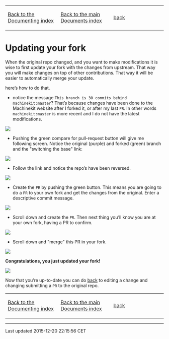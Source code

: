 <table>
<colgroup>
<col width="33%" />
<col width="33%" />
<col width="33%" />
</colgroup>
<tbody>
<tr class="odd">
<td align="left"><p><a href="../index-documenting.md">Back to the Documenting index</a></p></td>
<td align="left"><p><a href="../../index.md">Back to the main Documents index</a></p></td>
<td align="left"><p><a href="documenting.md">back</a></p></td>
</tr>
</tbody>
</table>

Updating your fork
==================

When the original repo changed, and you want to make modifications it is wise to first update your fork with the changes from upstream. That way you will make changes on top of other contributions. That way it will be easier to automatically merge your update.

here’s how to do that.

-   notice the message `This branch is 30 commits behind machinekit:master`? That’s because changes have been done to the Machinekit website after I forked it, or after my last `PR`. In other words `machinekit:master` is more recent and I do not have the latest modifications.

![](images/notice-fork-behind-master.png)

-   Pushing the green compare for pull-request button will give me following screen. Notice the original (purple) and forked (green) branch and the "switching the base" link:

![](images/switch-base.png)

-   Follow the link and notice the repo’s have been reversed.

![](images/switched-base-with-PR.png)

-   Create the `PR` by pushing the green button. This means you are going to do a `PR` to your own fork and get the changes from the original. Enter a descriptive commit message.

![](images/merge-message-fork-update.png)

-   Scroll down and create the `PR`. Then next thing you’ll know you are at your own fork, having a PR to confirm.

![](images/merge-PR-message.png)

-   Scroll down and "merge" this PR in your fork.

![](images/merged-PR-and-updated-fork.png)

**Congratulations, you just updated your fork!**

![](images/merge-and-update-fork.png)

Now that you’re up-to-date you can do [back](documenting.md) to editing a change and changing submitting a `PR` to the original repo.

<table>
<colgroup>
<col width="33%" />
<col width="33%" />
<col width="33%" />
</colgroup>
<tbody>
<tr class="odd">
<td align="left"><p><a href="../index-documenting.md">Back to the Documenting index</a></p></td>
<td align="left"><p><a href="../../index.md">Back to the main Documents index</a></p></td>
<td align="left"><p><a href="documenting.md">back</a></p></td>
</tr>
</tbody>
</table>

------------------------------------------------------------------------

Last updated 2015-12-20 22:15:56 CET


